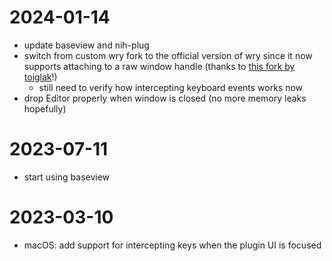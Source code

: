 # 2024-01-14
- update baseview and nih-plug
- switch from custom wry fork to the official version of wry since it now supports attaching to a raw window handle (thanks to [this fork by toiglak](https://github.com/toiglak/nih-plug-webview)!)
  - still need to verify how intercepting keyboard events works now
- drop Editor properly when window is closed (no more memory leaks hopefully)

# 2023-07-11
- start using baseview

# 2023-03-10
- macOS: add support for intercepting keys when the plugin UI is focused

